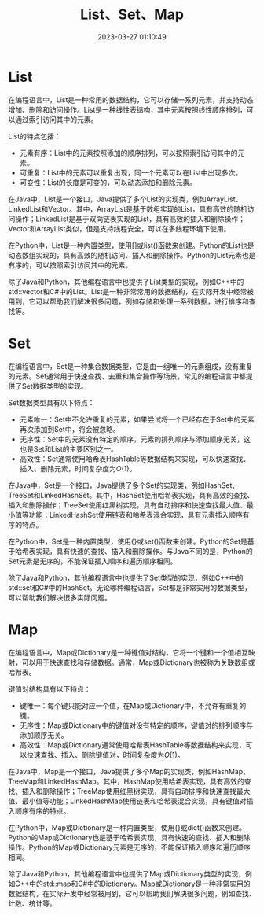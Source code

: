 ﻿---
title: List、Set、Map
date: 2023-03-27 01:10:49
summary: 本文讨论编程语言普遍内置的List、Set、Map等数据结构。
tags:
- 程序设计
categories:
- 程序设计
---

# List

在编程语言中，List是一种常用的数据结构，它可以存储一系列元素，并支持动态增加、删除和访问操作。List是一种线性表结构，其中元素按照线性顺序排列，可以通过索引访问其中的元素。

List的特点包括：
- 元素有序：List中的元素按照添加的顺序排列，可以按照索引访问其中的元素。
- 可重复：List中的元素可以重复出现，同一个元素可以在List中出现多次。
- 可变性：List的长度是可变的，可以动态添加和删除元素。

在Java中，List是一个接口，Java提供了多个List的实现类，例如ArrayList、LinkedList和Vector。其中，ArrayList是基于数组实现的List，具有高效的随机访问操作；LinkedList是基于双向链表实现的List，具有高效的插入和删除操作；Vector和ArrayList类似，但是支持线程安全，可以在多线程环境下使用。

在Python中，List是一种内置类型，使用[]或list()函数来创建。Python的List也是动态数组实现的，具有高效的随机访问、插入和删除操作。Python的List元素也是有序的，可以按照索引访问其中的元素。

除了Java和Python，其他编程语言中也提供了List类型的实现，例如C++中的std::vector和C#中的List。List是一种非常常用的数据结构，在实际开发中经常被用到，它可以帮助我们解决很多问题，例如存储和处理一系列数据，进行排序和查找等。

# Set

在编程语言中，Set是一种集合数据类型，它是由一组唯一的元素组成，没有重复的元素。Set通常用于快速查找、去重和集合操作等场景，常见的编程语言中都提供了Set数据类型的实现。

Set数据类型具有以下特点：
- 元素唯一：Set中不允许重复的元素，如果尝试将一个已经存在于Set中的元素再次添加到Set中，将会被忽略。
- 无序性：Set中的元素没有特定的顺序，元素的排列顺序与添加顺序无关，这也是Set和List的主要区别之一。
- 高效性：Set通常使用哈希表HashTable等数据结构来实现，可以快速查找、插入、删除元素，时间复杂度为$O(1)$。

在Java中，Set是一个接口，Java提供了多个Set的实现类，例如HashSet、TreeSet和LinkedHashSet。其中，HashSet使用哈希表实现，具有高效的查找、插入和删除操作；TreeSet使用红黑树实现，具有自动排序和快速查找最大值、最小值等功能；LinkedHashSet使用链表和哈希表混合实现，具有元素插入顺序有序的特点。

在Python中，Set是一种内置类型，使用{}或set()函数来创建。Python的Set是基于哈希表实现，具有快速的查找、插入和删除操作。与Java不同的是，Python的Set元素是无序的，不能保证插入顺序和遍历顺序相同。

除了Java和Python，其他编程语言中也提供了Set类型的实现，例如C++中的std::set和C#中的HashSet。无论哪种编程语言，Set都是非常实用的数据类型，可以帮助我们解决很多实际问题。

# Map

在编程语言中，Map或Dictionary是一种键值对结构，它将一个键和一个值相互映射，可以用于快速查找和存储数据。通常，Map或Dictionary也被称为关联数组或哈希表。

键值对结构具有以下特点：
- 键唯一：每个键只能对应一个值，在Map或Dictionary中，不允许有重复的键。
- 无序性：Map或Dictionary中的键值对没有特定的顺序，键值对的排列顺序与添加顺序无关。
- 高效性：Map或Dictionary通常使用哈希表HashTable等数据结构来实现，可以快速查找、插入、删除键值对，时间复杂度为$O(1)$。

在Java中，Map是一个接口，Java提供了多个Map的实现类，例如HashMap、TreeMap和LinkedHashMap。其中，HashMap使用哈希表实现，具有高效的查找、插入和删除操作；TreeMap使用红黑树实现，具有自动排序和快速查找最大值、最小值等功能；LinkedHashMap使用链表和哈希表混合实现，具有键值对插入顺序有序的特点。

在Python中，Map或Dictionary是一种内置类型，使用{}或dict()函数来创建。Python的Map或Dictionary也是基于哈希表实现，具有快速的查找、插入和删除操作。Python的Map或Dictionary元素是无序的，不能保证插入顺序和遍历顺序相同。

除了Java和Python，其他编程语言中也提供了Map或Dictionary类型的实现，例如C++中的std::map和C#中的Dictionary。Map或Dictionary是一种非常实用的数据结构，在实际开发中经常被用到，它可以帮助我们解决很多问题，例如查找、计数、统计等。
